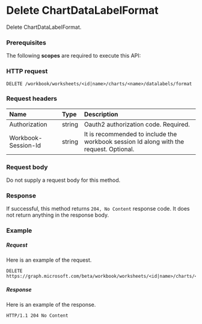 # Delete ChartDataLabelFormat

Delete ChartDataLabelFormat.
### Prerequisites
The following **scopes** are required to execute this API: 
### HTTP request
<!-- { "blockType": "ignored" } -->
```http
DELETE /workbook/worksheets/<id|name>/charts/<name>/datalabels/format

```
### Request headers
| Name       | Type | Description|
|:---------------|:--------|:----------|
| Authorization  |string | Oauth2 authorization code. Required.| 
| Workbook-Session-Id  |string |It is recommended to include the workbook session Id along with the request. Optional.|

### Request body
Do not supply a request body for this method.


### Response
If successful, this method returns `204, No Content` response code. It does not return anything in the response body.

### Example
##### Request
Here is an example of the request.
<!-- {
  "blockType": "request",
  "name": "delete_chartdatalabelformat"
}-->
```http
DELETE https://graph.microsoft.com/beta/workbook/worksheets/<id|name>/charts/<name>/datalabels/format
```
##### Response
Here is an example of the response.
<!-- {
  "blockType": "response",
  "truncated": false
} -->
```http
HTTP/1.1 204 No Content
```

<!-- uuid: 8fcb5dbc-d5aa-4681-8e31-b001d5168d79
2015-10-25 14:57:30 UTC -->
<!-- {
  "type": "#page.annotation",
  "description": "Delete ChartDataLabelFormat",
  "keywords": "",
  "section": "documentation",
  "tocPath": ""
}-->